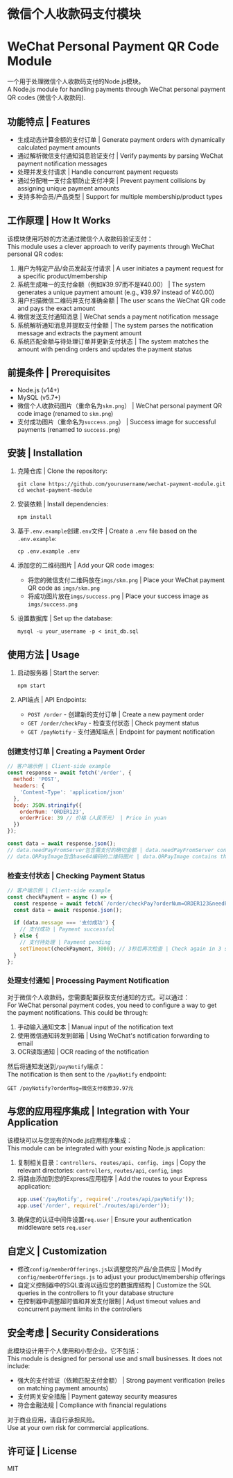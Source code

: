 # 微信个人收款码支付模块
# WeChat Personal Payment QR Code Module

一个用于处理微信个人收款码支付的Node.js模块。  
A Node.js module for handling payments through WeChat personal payment QR codes (微信个人收款码).

## 功能特点 | Features

- 生成动态计算金额的支付订单 | Generate payment orders with dynamically calculated payment amounts
- 通过解析微信支付通知消息验证支付 | Verify payments by parsing WeChat payment notification messages
- 处理并发支付请求 | Handle concurrent payment requests
- 通过分配唯一支付金额防止支付冲突 | Prevent payment collisions by assigning unique payment amounts
- 支持多种会员/产品类型 | Support for multiple membership/product types

## 工作原理 | How It Works

该模块使用巧妙的方法通过微信个人收款码验证支付：  
This module uses a clever approach to verify payments through WeChat personal QR codes:

1. 用户为特定产品/会员发起支付请求 | A user initiates a payment request for a specific product/membership
2. 系统生成唯一的支付金额（例如¥39.97而不是¥40.00） | The system generates a unique payment amount (e.g., ¥39.97 instead of ¥40.00)
3. 用户扫描微信二维码并支付准确金额 | The user scans the WeChat QR code and pays the exact amount
4. 微信发送支付通知消息 | WeChat sends a payment notification message
5. 系统解析通知消息并提取支付金额 | The system parses the notification message and extracts the payment amount
6. 系统匹配金额与待处理订单并更新支付状态 | The system matches the amount with pending orders and updates the payment status

## 前提条件 | Prerequisites

- Node.js (v14+)
- MySQL (v5.7+)
- 微信个人收款码图片（重命名为`skm.png`） | WeChat personal payment QR code image (renamed to `skm.png`)
- 支付成功图片（重命名为`success.png`） | Success image for successful payments (renamed to `success.png`)

## 安装 | Installation

1. 克隆仓库 | Clone the repository:
   ```
   git clone https://github.com/yourusername/wechat-payment-module.git
   cd wechat-payment-module
   ```

2. 安装依赖 | Install dependencies:
   ```
   npm install
   ```

3. 基于`.env.example`创建`.env`文件 | Create a `.env` file based on the `.env.example`:
   ```
   cp .env.example .env
   ```

4. 添加您的二维码图片 | Add your QR code images:
   - 将您的微信支付二维码放在`imgs/skm.png` | Place your WeChat payment QR code as `imgs/skm.png`
   - 将成功图片放在`imgs/success.png` | Place your success image as `imgs/success.png`

5. 设置数据库 | Set up the database:
   ```
   mysql -u your_username -p < init_db.sql
   ```

## 使用方法 | Usage

1. 启动服务器 | Start the server:
   ```
   npm start
   ```

2. API端点 | API Endpoints:
   - `POST /order` - 创建新的支付订单 | Create a new payment order
   - `GET /order/checkPay` - 检查支付状态 | Check payment status
   - `GET /payNotify` - 支付通知端点 | Endpoint for payment notification

### 创建支付订单 | Creating a Payment Order

```javascript
// 客户端示例 | Client-side example
const response = await fetch('/order', {
  method: 'POST',
  headers: {
    'Content-Type': 'application/json'
  },
  body: JSON.stringify({
    orderNum: 'ORDER123',
    orderPrice: 39 // 价格（人民币元） | Price in yuan
  })
});

const data = await response.json();
// data.needPayFromServer包含需支付的确切金额 | data.needPayFromServer contains the exact amount to pay
// data.QRPayImage包含base64编码的二维码图片 | data.QRPayImage contains the base64 encoded QR code image
```

### 检查支付状态 | Checking Payment Status

```javascript
// 客户端示例 | Client-side example
const checkPayment = async () => {
  const response = await fetch(`/order/checkPay?orderNum=ORDER123&needPay=39`);
  const data = await response.json();
  
  if (data.message === '支付成功') {
    // 支付成功 | Payment successful
  } else {
    // 支付待处理 | Payment pending
    setTimeout(checkPayment, 3000); // 3秒后再次检查 | Check again in 3 seconds
  }
};
```

### 处理支付通知 | Processing Payment Notification

对于微信个人收款码，您需要配置获取支付通知的方式。可以通过：  
For WeChat personal payment codes, you need to configure a way to get the payment notifications. This could be through:

1. 手动输入通知文本 | Manual input of the notification text
2. 使用微信通知转发到邮箱 | Using WeChat's notification forwarding to email
3. OCR读取通知 | OCR reading of the notification

然后将通知发送到`/payNotify`端点：  
The notification is then sent to the `/payNotify` endpoint:

```
GET /payNotify?orderMsg=微信支付收款39.97元
```

## 与您的应用程序集成 | Integration with Your Application

该模块可以与您现有的Node.js应用程序集成：  
This module can be integrated with your existing Node.js application:

1. 复制相关目录：`controllers`、`routes/api`、`config`、`imgs` | Copy the relevant directories: `controllers`, `routes/api`, `config`, `imgs`
2. 将路由添加到您的Express应用程序 | Add the routes to your Express application:
   ```javascript
   app.use('/payNotify', require('./routes/api/payNotify'));
   app.use('/order', require('./routes/api/order'));
   ```
3. 确保您的认证中间件设置`req.user` | Ensure your authentication middleware sets `req.user`

## 自定义 | Customization

- 修改`config/memberOfferings.js`以调整您的产品/会员供应 | Modify `config/memberOfferings.js` to adjust your product/membership offerings
- 自定义控制器中的SQL查询以适应您的数据库结构 | Customize the SQL queries in the controllers to fit your database structure
- 在控制器中调整超时值和并发支付限制 | Adjust timeout values and concurrent payment limits in the controllers

## 安全考虑 | Security Considerations

此模块设计用于个人使用和小型企业。它不包括：  
This module is designed for personal use and small businesses. It does not include:

- 强大的支付验证（依赖匹配支付金额） | Strong payment verification (relies on matching payment amounts)
- 支付网关安全措施 | Payment gateway security measures
- 符合金融法规 | Compliance with financial regulations

对于商业应用，请自行承担风险。  
Use at your own risk for commercial applications.

## 许可证 | License

MIT 